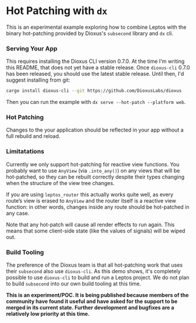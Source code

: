 # Hot Patching with `dx`

This is an experimental example exploring how to combine Leptos with the binary hot-patching provided by Dioxus's `subsecond` library and `dx` cli.

### Serving Your App

This requires installing the Dioxus CLI version 0.7.0. At the time I'm writing this README, that does not yet have a stable release. Once `dioxus-cli` 0.7.0 has been released, you should use the latest stable release. Until then, I'd suggest installing from git:

```sh
cargo install dioxus-cli --git https://github.com/DioxusLabs/dioxus
```

Then you can run the example with `dx serve --hot-patch --platform web`.

### Hot Patching

Changes to the your application should be reflected in your app without a full rebuild and reload.

### Limitatations

Currently we only support hot-patching for reactive view functions. You probably want to use `AnyView` (via `.into_any()`) on any views that will be hot-patched, so they can be rebuilt correctly despite their types changing when the structure of the view tree changes.

If you are using `leptos_router` this actually works quite well, as every route’s view is erased to `AnyView` and the router itself is a reactive view function: in other words, changes inside any route should be hot-patched in any case.

Note that any hot-patch will cause all render effects to run again. This means that some client-side state (like the values of signals) will be wiped out.

### Build Tooling

The preference of the Dioxus team is that all hot-patching work that uses their `subsecond` also use `dioxus-cli`. As this demo shows, it's completely possible to use `dioxus-cli` to build and run a Leptos project. We do not plan to build `subsecond` into our own build tooling at this time.

**This is an experiment/POC. It is being published because members of the community have found it useful and have asked for the support to be merged in its current state. Further development and bugfixes are a relatively low priority at this time.**
